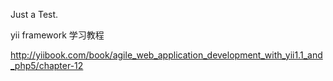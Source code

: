 Just a Test.

yii framework 学习教程

http://yiibook.com/book/agile_web_application_development_with_yii1.1_and_php5/chapter-12
